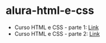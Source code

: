 # alura-html-e-css
* Curso HTML e CSS - parte 1: [Link](https://mayraamaral.github.io/alura/html-1/)
* Curso HTML e CSS - parte 2: [Link](https://mayraamaral.github.io/alura/html-2/produtos.html)
